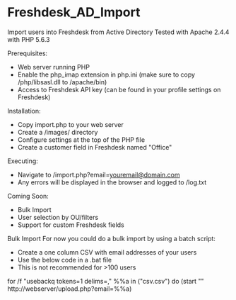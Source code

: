 # Freshdesk_AD_Import
Import users into Freshdesk from Active Directory
Tested with Apache 2.4.4 with PHP 5.6.3

Prerequisites:
- Web server running PHP
- Enable the php_imap extension in php.ini (make sure to copy /php/libsasl.dll to /apache/bin)
- Access to Freshdesk API key (can be found in your profile settings on Freshdesk)

Installation:
- Copy import.php to your web server
- Create a /images/ directory
- Configure settings at the top of the PHP file
- Create a customer field in Freshdesk named "Office"

Executing:
- Navigate to /import.php?email=youremail@domain.com
- Any errors will be displayed in the browser and logged to /log.txt

Coming Soon:
- Bulk Import
- User selection by OU/filters
- Support for custom Freshdesk fields

Bulk Import
For now you could do a bulk import by using a batch script:
- Create a one column CSV with email addresses of your users
- Use the below code in a .bat file
- This is not recommended for >100 users

for /f "usebackq tokens=1 delims=," %%a in ("csv.csv") do (start "" http://webserver/upload.php?email=%%a)
